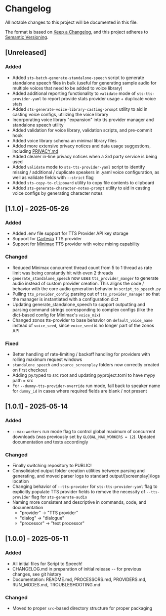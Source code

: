 # Changelog

All notable changes to this project will be documented in this file.

The format is based on [Keep a Changelog](https://keepachangelog.com/en/1.0.0/),
and this project adheres to [Semantic Versioning](https://semver.org/).

## [Unreleased]

### Added
- Added `sts-batch-generate-standalone-speech` script to generate standalone speech files in bulk (useful for generating sample audio for multiple voices that need to be added to voice library)
- Added additional reporting functionality to `validate` mode of `sts-tts-provider-yaml` to report provide stats provider usage + duplicate voice stats 
- Added `sts-generate-voice-library-casting-prompt` utility to aid in casting voice configs, utilizing the voice library
- Incorporating voice library "expansion" into tts provider manager and standalone speech utility
- Added validation for voice library, validation scripts, and pre-commit hook
- Added voice library schema an minimal library files
- Added more extensive privacy notices and data usage suggestions, including [PRIVACY.md](PRIVACY.md)
- Added clearer in-line privacy notices when a 3rd party service is being used
- Added `validate` mode to `sts-tts-provider-yaml` script to identify missing / additional / duplicate speakers in .yaml voice configuration, as well as validate fields with `--strict` flag
- Added `sts-copy-to-clipboard` utility to copy file contents to clipboard
- Added `sts-generate-character-notes-prompt` utility to aid in casting voice configs by generating character notes

## [1.1.0] - 2025-05-26

### Added
- Added .env file support for TTS Provider API key storage
- Support for [Cartesia](https://play.cartesia.ai/text-to-speech) TTS provider
- Support for [Minimax](https://www.minimax.io/audio/text-to-speech) TTS provider with voice mixing capability

### Changed
- Reduced Minimax concurrent thread count from 5 to 1 thread as rate limit was being constantly hit with even 2 threads
- `generate_standalone_speech` now uses `tts_provider_manger` to generate audio instead of custom provider creation. This aligns the code / behavior with the core audio generation behavior in `script_to_speech.py`
- Pulling `tts_provider_config` parsing out of `tts_provider_manager` so that the manager is instantiated with a configuration dict
- Updating generate_standalone_speech to support outputting and parsing command strings corresponding to complex configs (like the dict-based config for Minimax's `voice_mix`)
- Changed zonos tts-provider to base behavior on `default_voice_name` instead of `voice_seed`, since `voice_seed` is no longer part of the zonos API

### Fixed
- Better handling of rate-limiting / backoff handling for providers with rolling maximum request windows
- `standalone_speech` and `source_screenplay` folders now correctly created on first checkout
- Adding py.typed to src root and updating pyproject.toml to have mypy path = src
- For `--dummy-tts-provider-override` run mode, fall back to speaker name for `dummy_id` in cases where required fields are blank / not present 

## [1.0.1] - 2025-05-14

### Added
- `--max-workers` run mode flag to control global maximum of concurrent downloads (was previously set by `GLOBAL_MAX_WORKERS = 12`). Updated documentation and tests accordingly

### Changed
- Finally switching repository to PUBLIC!
- Consolidated output folder creation utilities between parsing and generating, and moved parser logs to standard output/[screenplay]/logs location
- Changing behavior of `--tts-provider` for `sts-tts-provider-yaml` flag to explicitly populate TTS provider fields to remove the necessity of `--tts-provider` flag for `sts-generate-audio` 
- Naming more consistent and descriptive in commands, code, and documentation
  - "provider" -> "TTS provider"
  - "dialog" -> "dialogue"
  - "processor" -> "text processor"

## [1.0.0] - 2025-05-11

### Added
- All initial files for Script to Speech!
- CHANGELOG.md in preparation of initial release -- for previous changes, see git history
- Documentation: README.md, PROCESSORS.md, PROVIDERS.md, RUN_MODES.md, TROUBLESHOOTING.md

### Changed
- Moved to proper `src`-based directory structure for proper packaging

